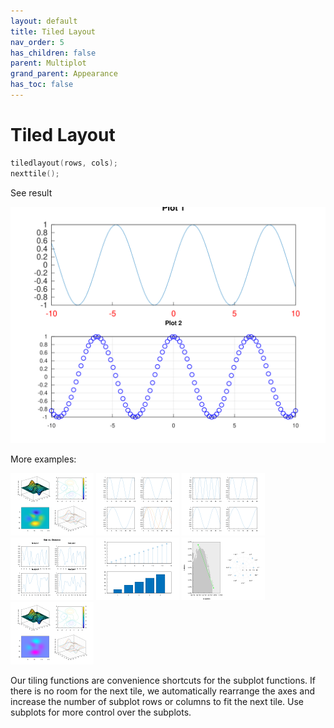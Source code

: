 ```yaml
---
layout: default
title: Tiled Layout
nav_order: 5
has_children: false
parent: Multiplot
grand_parent: Appearance
has_toc: false
---
```

# Tiled Layout

```cpp
tiledlayout(rows, cols);
nexttile();
```


See result

[![example_tiledlayout_1](tiledlayout/tiledlayout_1.svg)](https://github.com/alandefreitas/matplotplusplus/blob/master/examples/appearance/multiplot/tiledlayout/tiledlayout_1.cpp)
    
More examples:
    
[![example_tiledlayout_2](tiledlayout/tiledlayout_2_thumb.png)](https://github.com/alandefreitas/matplotplusplus/blob/master/examples/appearance/multiplot/tiledlayout/tiledlayout_2.cpp)  [![example_tiledlayout_3](tiledlayout/tiledlayout_3_thumb.png)](https://github.com/alandefreitas/matplotplusplus/blob/master/examples/appearance/multiplot/tiledlayout/tiledlayout_3.cpp)  [![example_tiledlayout_4](tiledlayout/tiledlayout_4_thumb.png)](https://github.com/alandefreitas/matplotplusplus/blob/master/examples/appearance/multiplot/tiledlayout/tiledlayout_4.cpp)  [![example_tiledlayout_5](tiledlayout/tiledlayout_5_thumb.png)](https://github.com/alandefreitas/matplotplusplus/blob/master/examples/appearance/multiplot/tiledlayout/tiledlayout_5.cpp)  [![example_tiledlayout_6](tiledlayout/tiledlayout_6_thumb.png)](https://github.com/alandefreitas/matplotplusplus/blob/master/examples/appearance/multiplot/tiledlayout/tiledlayout_6.cpp)  [![example_tiledlayout_7](tiledlayout/tiledlayout_7_thumb.png)](https://github.com/alandefreitas/matplotplusplus/blob/master/examples/appearance/multiplot/tiledlayout/tiledlayout_7.cpp)  [![example_tiledlayout_8](tiledlayout/tiledlayout_8_thumb.png)](https://github.com/alandefreitas/matplotplusplus/blob/master/examples/appearance/multiplot/tiledlayout/tiledlayout_8.cpp)


Our tiling functions are convenience shortcuts for the subplot functions. If there is no room for the next tile, we automatically rearrange the axes and increase the number of subplot rows or columns to fit the next tile. Use subplots for more control over the subplots. 
  




<!-- Generated with mdsplit: https://github.com/alandefreitas/mdsplit -->
